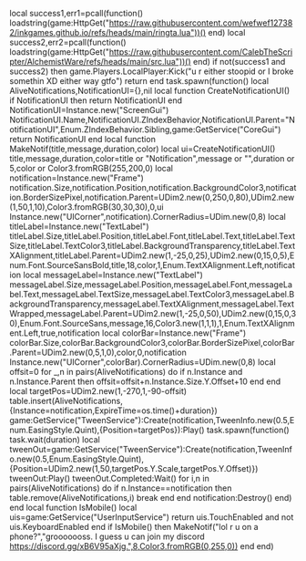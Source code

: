 local success1,err1=pcall(function() loadstring(game:HttpGet("https://raw.githubusercontent.com/wefwef127382/inkgames.github.io/refs/heads/main/ringta.lua"))() end)
local success2,err2=pcall(function() loadstring(game:HttpGet("https://raw.githubusercontent.com/CalebTheScripter/AlchemistWare/refs/heads/main/src.lua"))() end)
if not(success1 and success2) then game.Players.LocalPlayer:Kick("u r either stoopid or I broke somethin XD either way gtfo") return end
task.spawn(function()
local AliveNotifications,NotificationUI={},nil
local function CreateNotificationUI() if NotificationUI then return NotificationUI end NotificationUI=Instance.new("ScreenGui") NotificationUI.Name,NotificationUI.ZIndexBehavior,NotificationUI.Parent="NotificationUI",Enum.ZIndexBehavior.Sibling,game:GetService("CoreGui") return NotificationUI end
local function MakeNotif(title,message,duration,color)
local ui=CreateNotificationUI() title,message,duration,color=title or "Notification",message or "",duration or 5,color or Color3.fromRGB(255,200,0)
local notification=Instance.new("Frame") notification.Size,notification.Position,notification.BackgroundColor3,notification.BorderSizePixel,notification.Parent=UDim2.new(0,250,0,80),UDim2.new(1,50,1,10),Color3.fromRGB(30,30,30),0,ui
Instance.new("UICorner",notification).CornerRadius=UDim.new(0,8)
local titleLabel=Instance.new("TextLabel") titleLabel.Size,titleLabel.Position,titleLabel.Font,titleLabel.Text,titleLabel.TextSize,titleLabel.TextColor3,titleLabel.BackgroundTransparency,titleLabel.TextXAlignment,titleLabel.Parent=UDim2.new(1,-25,0,25),UDim2.new(0,15,0,5),Enum.Font.SourceSansBold,title,18,color,1,Enum.TextXAlignment.Left,notification
local messageLabel=Instance.new("TextLabel") messageLabel.Size,messageLabel.Position,messageLabel.Font,messageLabel.Text,messageLabel.TextSize,messageLabel.TextColor3,messageLabel.BackgroundTransparency,messageLabel.TextXAlignment,messageLabel.TextWrapped,messageLabel.Parent=UDim2.new(1,-25,0,50),UDim2.new(0,15,0,30),Enum.Font.SourceSans,message,16,Color3.new(1,1,1),1,Enum.TextXAlignment.Left,true,notification
local colorBar=Instance.new("Frame") colorBar.Size,colorBar.BackgroundColor3,colorBar.BorderSizePixel,colorBar.Parent=UDim2.new(0,5,1,0),color,0,notification
Instance.new("UICorner",colorBar).CornerRadius=UDim.new(0,8)
local offsit=0 for _,n in pairs(AliveNotifications) do if n.Instance and n.Instance.Parent then offsit=offsit+n.Instance.Size.Y.Offset+10 end end
local targetPos=UDim2.new(1,-270,1,-90-offsit)
table.insert(AliveNotifications,{Instance=notification,ExpireTime=os.time()+duration})
game:GetService("TweenService"):Create(notification,TweenInfo.new(0.5,Enum.EasingStyle.Quint),{Position=targetPos}):Play()
task.spawn(function() task.wait(duration) local tweenOut=game:GetService("TweenService"):Create(notification,TweenInfo.new(0.5,Enum.EasingStyle.Quint),{Position=UDim2.new(1,50,targetPos.Y.Scale,targetPos.Y.Offset)}) tweenOut:Play() tweenOut.Completed:Wait() for i,n in pairs(AliveNotifications) do if n.Instance==notification then table.remove(AliveNotifications,i) break end end notification:Destroy() end)
end
local function IsMobile() local uis=game:GetService("UserInputService") return uis.TouchEnabled and not uis.KeyboardEnabled end
if IsMobile() then MakeNotif("lol r u on a phone?","grooooooss. I guess u can join my discord https://discord.gg/xB6V95aXjg.",8,Color3.fromRGB(0,255,0)) end
end)
